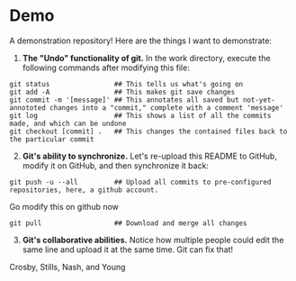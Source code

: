 # Demo
A demonstration repository! Here are the things I want to demonstrate:

1. **The "Undo" functionality of git.** In the work directory, execute the following commands after modifying this file:
```shell
git status                ## This tells us what's going on
git add -A                ## This makes git save changes
git commit -m '[message]' ## This annotates all saved but not-yet-annototed changes into a "commit," complete with a comment 'message'
git log                   ## This shows a list of all the commits made, and which can be undone
git checkout [commit] .   ## This changes the contained files back to the particular commit
```

2. **Git's ability to synchronize.** Let's re-upload this README to GitHub, modify it on GitHub, and then synchronize it back:
```shell
git push -u --all         ## Upload all commits to pre-configured repositories, here, a github account.
```
Go modify this on github now
```shell
git pull                  ## Download and merge all changes
```
3. **Git's collaborative abilities.** Notice how multiple people could edit the same line and upload it at the same time. Git can fix that!

Crosby, Stills, Nash, and Young
